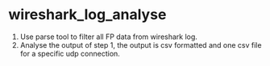 # wireshark_log_analyse

1. Use parse tool to filter all FP data from wireshark log.
2. Analyse the output of step 1, the output is csv formatted and one csv file for a specific udp connection.
